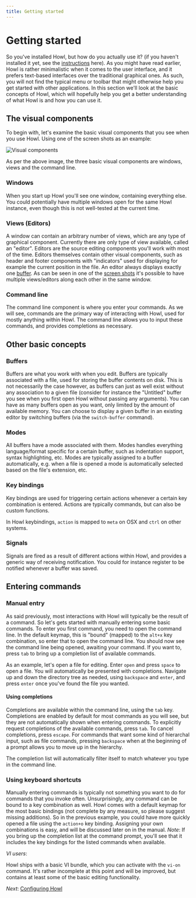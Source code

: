 ```yaml
---
title: Getting started
---
```


# Getting started

So you've installed Howl, but how do you actually use it? (if you haven't
installed it yet, see the [instructions](/getit.html) here). As you might have
read earlier, Howl is rather minimalistic when it comes to the user interface,
and it prefers text-based interfaces over the traditional graphical ones. As
such, you will not find the typical menu or toolbar that might otherwise help
you get started with other applications. In this section we'll look at the basic
concepts of Howl, which will hopefully help you get a better understanding of
what Howl is and how you can use it.

## The visual components

To begin with, let's examine the basic visual components that you see when you
use Howl. Using one of the screen shots as an example:

![Visual components](doc/visual-components.png)

As per the above image, the three basic visual components are windows, views and
the command line.

### Windows

When you start up Howl you'll see one window, containing everything else. You
could potentially have multiple windows open for the same Howl instance, even
though this is not well-tested at the current time.

### Views (Editors)

A window can contain an arbitrary number of views, which are any type of
graphical component. Currently there are only type of view available, called an
"editor". Editors are the source editing components you'll work with most of the
time. Editors themselves contain other visual components, such as header and
footer components with "indicators" used for displaying for example the current
position in the file. An editor always displays exactly one [buffer](#buffers).
As can be seen in one of the [screen
shots](/images/screenshots/howl-solarized.png) it's possible to have multiple
views/editors along each other in the same window.

### Command line

The command line component is where you enter your commands. As we will see,
commands are the primary way of interacting with Howl, used for mostly anything
within Howl. The command line allows you to input these commands, and provides
completions as necessary.

## Other basic concepts

### Buffers

Buffers are what you work with when you edit. Buffers are typically associated
with a file, used for storing the buffer contents on disk. This is not
necessarily the case however, as buffers can just as well exist without any
association to a given file (consider for instance the "Untitled" buffer you see
when you first open Howl without passing any arguments). You can have as many
buffers open as you want, only limited by the amount of available memory. You
can choose to display a given buffer in an existing editor by switching buffers
(via the `switch-buffer` command).

### Modes

All buffers have a mode associated with them. Modes handles everything
language/format specific for a certain buffer, such as indentation support,
syntax highlighting, etc. Modes are typically assigned to a buffer
automatically, e.g. when a file is opened a mode is automatically selected based
on the file's extension, etc.

### Key bindings

Key bindings are used for triggering certain actions whenever a certain key
combination is entered. Actions are typically commands, but can also be custom
functions.

In Howl keybindings, `action` is mapped to `meta` on OSX and `ctrl` on other systems.

### Signals

Signals are fired as a result of different actions within Howl, and provides a
generic way of receiving notification. You could for instance register to be
notified whenever a buffer was saved.

## Entering commands

### Manual entry

As said previously, most interactions with Howl will typically be the result of
a command. So let's gets started with manually entering some basic commands. To
enter you first command, you need to open the command line. In the default keymap,
this is "bound" (mapped) to the `alt+x` key combination, so enter that to open
the command line. You should now see the command line being opened, awaiting your
command. If you want to, press `tab` to bring up a completion list of available
commands.

As an example, let's open a file for editing. Enter `open` and press `space` to
open a file. You will automatically be presented with completions. Navigate up
and down the directory tree as needed, using `backspace` and `enter`, and press
`enter` once you've found the file you wanted.

#### Using completions

Completions are available within the command line, using the `tab` key. Completions
are enabled by default for most commands as you will see, but they are not
automatically shown when entering commands. To explicitly request completions of
the available commands, press `tab`. To cancel completions, press `escape`. For
commands that want some kind of hierarchal input, such as file commands,
pressing `backspace` when at the beginning of a prompt allows you to move up in
the hierarchy.

The completion list will automatically filter itself to match whatever you type
in the command line.

### Using keyboard shortcuts

Manually entering commands is typically not something you want to do for
commands that you invoke often. Unsurprisingly, any command can be bound to a
key combination as well. Howl comes with a default keymap for the most basic
bindings (not complete by any measure, so please suggest missing additions). So
in the previous example, you could have more quickly opened a file using the
`action+o` key binding. Assigning your own combinations is easy, and will be
discussed later on in the manual. *Note*: If you bring up the completion list at
the command prompt, you'll see that it includes the key bindings for the listed
commands when available.

*VI users*:

Howl ships with a basic VI bundle, which you can activate with the `vi-on`
command. It's rather incomplete at this point and will be improved, but contains
at least some of the basic editing functionality.

*Next*: [Configuring Howl](configuration.html)
